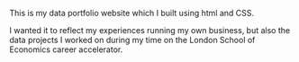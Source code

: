 This is my data portfolio website which I built using html and CSS.

I wanted it to reflect my experiences running my own business, but also the data projects I worked on during my time on the London School of Economics career accelerator. 
